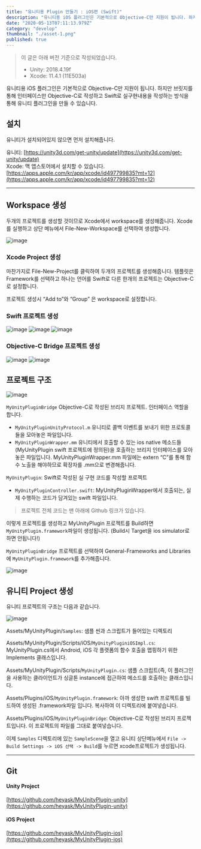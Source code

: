```yaml
---
title: "유니티용 Plugin 만들기 : iOS편 (Swift)"
description: "유니티용 iOS 플러그인은 기본적으로 Objective-C만 지원이 됩니다. 하지만 브릿지를 통해 인터페이스만 Objective-C로 작성하고 Swift로 실구현내용을 작성하는 방식을 통해 유니티 플러그인을 만들 수 있습니다. 유니티가 설치되어있지 않으면 먼저 설치해줍니다."
date: "2020-05-13T07:11:13.979Z"
category: "develop"
thumbnail: "./asset-1.png"
published: true
---
```


> 이 글은 아래 버전 기준으로 작성되었습니다.
> 
> - Unity: 2018.4.19f  
> - Xcode: 11.4.1 (11E503a)


유니티용 iOS 플러그인은 기본적으로 Objective-C만 지원이 됩니다. 하지만 브릿지를 통해 인터페이스만 Objective-C로 작성하고 Swift로 실구현내용을 작성하는 방식을 통해 유니티 플러그인을 만들 수 있습니다.

## 설치

유니티가 설치되어있지 않으면 먼저 설치해줍니다.

유니티: [https://unity3d.com/get-unity/update](https://unity3d.com/get-unity/update)  
Xcode: 맥 앱스토어에서 설치할 수 있습니다. [https://apps.apple.com/kr/app/xcode/id497799835?mt=12](https://apps.apple.com/kr/app/xcode/id497799835?mt=12)

---

## Workspace 생성

두개의 프로젝트를 생성할 것이므로 Xcode에서 workspace를 생성해줍니다. Xcode를 실행하고 상단 메뉴에서 File-New-Workspace를 선택하여 생성합니다.

![image](./asset-1.png)

### Xcode Project 생성

마찬가지로 File-New-Project를 클릭하여 두개의 프로젝트를 생성해줍니다. 템플릿은 Framework를 선택하고 하나는 언어를 Swift로 다른 한개의 프로젝트는 Objective-C로 설정합니다.

프로젝트 생성시 “Add to”와 “Group” 은 workspace로 설정합니다.

### Swift 프로젝트 생성

![image](./asset-2.png)
![image](./asset-3.png)
![image](./asset-4.png)


### Objective-C Bridge 프로젝트 생성

![image](./asset-5.png)
![image](./asset-6.png)


## 프로젝트 구조

![image](./asset-7.png)

`MyUnityPluginBridge` Objective-C로 작성된 브리지 프로젝트. 인터페이스 역할을 합니다.
- `MyUnityPluginUnityProtocol.m` 유니티로 콜백 이벤트를 보내기 위한 프로토콜들을 모아놓은 파일입니다.  
- `MyUnityPluginWrapper.mm` 유니티에서 호출할 수 있는 ios native 메소드들(MyUnityPlugin swift 프로젝트에 정의된)을 호출하는 브리지 인터페이스를 모아놓은 파일입니다. MyUnityPluginWrapper.mm 파일에는 extern “C”를 통해 함수 노출을 해야하므로 확장자를 .mm으로 변경해줍니다.

`MyUnityPlugin`: Swift로 작성된 실 구현 코드를 작성할 프로젝트  
- `MyUnityPluginController.swift`: MyUnityPluginWrapper에서 호출되는, 실제 수행하는 코드가 담겨있는 swift 파일입니다.

> 프로젝트 전체 코드는 맨 아래에 Github 링크가 있습니다.

이렇게 프로젝트를 생성하고 MyUnityPlugin 프로젝트를 Build하면 `MyUnityPlugin.framework`파일이 생성됩니다. (Build시 Target을 ios simulator로 하면 안됩니다!)

`MyUnityPluginBridge` 프로젝트를 선택하여 General-Frameworks and Libraries에 `MyUnityPlugin.framework`를 추가해줍니다.

![image](./asset-8.png)


## 유니티 Project 생성

유니티 프로젝트의 구조는 다음과 같습니다.

![image](./asset-9.png)

Assets/MyUnityPlugin/`Samples`: 샘플 씬과 스크립트가 들어있는 디렉토리

Assets/MyUnityPlugin/Scripts/iOS/`MyUnityPluginiOSImpl.cs`: MyUnityPlugin.cs에서 Android, iOS 각 플랫폼의 함수 호출을 맵핑하기 위한 Implements 클래스입니다.  

Assets/MyUnityPlugin/Scripts/`MyUnityPlugin.cs`: 샘플 스크립트(즉, 이 플러그인을 사용하는 클라이언트가 싱글톤 instance에 접근하여 메소드를 호출하는 클래스입니다.

Assets/Plugins/iOS/`MyUnityPlugin.framework`: 아까 생성한 swift 프로젝트를 빌드하여 생성된 .framework파일 입니다. 복사하여 이 디렉토리에 붙여넣습니다.

Assets/Plugins/iOS/`MyUnityPluginBridge`: Objective-C로 작성된 브리지 프로젝트입니다. 이 프로젝트의 파일를 그대로 붙여넣습니다.


이제 `Samples` 디렉토리에 있는 `SampleScene`을 열고 유니티 상단메뉴에서 `File -> Build Settings -> iOS 선택 -> Build`를 누르면 xcode프로젝트가 생성됩니다.

---

## Git

#### Unity Project

[https://github.com/heyask/MyUnityPlugin-unity](https://github.com/heyask/MyUnityPlugin-unity)


#### iOS Project

[https://github.com/heyask/MyUnityPlugin-ios](https://github.com/heyask/MyUnityPlugin-ios)
